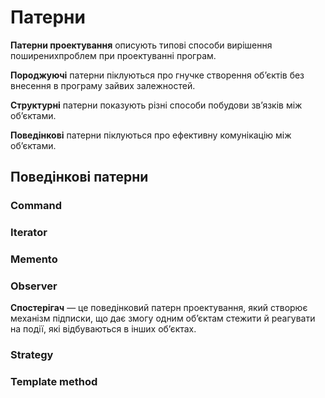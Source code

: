 # Патерни

**Патерни проектування** описують типові способи вирішення поширенихпроблем при проектуванні програм.

**Породжуючі** патерни піклуються про гнучке створення об’єктів без внесення в програму зайвих залежностей.

**Структурні** патерни показують різні способи побудови зв’язків між об’єктами.

**Поведінкові** патерни піклуються про ефективну комунікацію між об’єктами.

## Поведінкові патерни

### Command

### Iterator

### Memento

### Observer

**Спостерігач** — це поведінковий патерн проектування, який створює механізм підписки, що дає змогу одним об’єктам стежити й реагувати на події, які відбуваються в інших об’єктах.

### Strategy

### Template method
